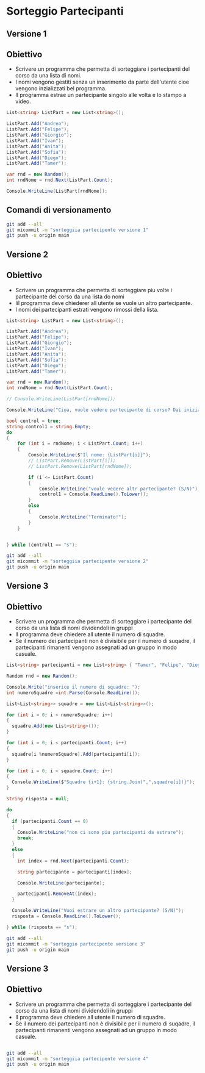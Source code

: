 # Sorteggio Partecipanti

## Versione 1

## Obiettivo

- Scrivere un programma che permetta di sorteggiare i partecipanti del corso da una lista di nomi.
- I nomi vengono gestiti senza un inserimento da parte dell'utente cioe vengono inzializzati bel programma.
- Il programma estrae un partecipante singolo alle volta e lo stampo a video.


```csharp
List<string> ListPart = new List<string>();

ListPart.Add("Andrea");
ListPart.Add("Felipe");
ListPart.Add("Giorgio");
ListPart.Add("Ivan");
ListPart.Add("Anita");
ListPart.Add("Sofia");
ListPart.Add("Diego");
ListPart.Add("Tamer");

var rnd = new Random();
int rndNome = rnd.Next(ListPart.Count);

Console.WriteLine(ListPart[rndNome]);

```

## Comandi di versionamento

```bash
git add --all
git mìcommit -m "sorteggiia partecipente versione 1"
git push -u origin main
```

## Versione 2

## Obiettivo

- Scrivere un programma che permetta di sorteggiare piu volte i partecipante del corso da una lista do nomi
- Iil programma deve chiederer all utente se vuole un altro partecipante.
- I nomi dei partecipanti estrati vengono rimossi della lista.


```csharp
List<string> ListPart = new List<string>();

ListPart.Add("Andrea");
ListPart.Add("Felipe");
ListPart.Add("Giorgio");
ListPart.Add("Ivan");
ListPart.Add("Anita");
ListPart.Add("Sofia");
ListPart.Add("Diego");
ListPart.Add("Tamer");

var rnd = new Random();
int rndNome = rnd.Next(ListPart.Count);

// Console.WriteLine(ListPart[rndNome]);

Console.WriteLine("Cioa, vuole vedere partecipante di corso? Dai iniziamo!");

bool control = true;
string control1 = string.Empty;
do
{
    for (int i = rndNome; i < ListPart.Count; i++)
    {
        Console.WriteLine($"Il nome: {ListPart[i]}");
        // ListPart.Remove(ListPart[i]);
        // ListPart.Remove(ListPart[rndNome]);

        if (i <= ListPart.Count)
        {
            Console.WriteLine("voule vedere altr partecipante? (S/N)");
            control1 = Console.ReadLine().ToLower();
        }
        else
        {
            Console.WriteLine("Terminato!");
        }
    }


} while (control1 == "s");

```

```bash
git add --all
git mìcommit -m "sorteggiia partecipente versione 2"
git push -u origin main
```



## Versione 3

## Obiettivo

- Scrivere un programma che permetta di sorteggiare i partecipante del corso da una lista di nomi dividendoli in gruppi
- Il programma deve chiedere all utente il numero di squadre.
- Se il numero dei partecipanti non è divisibile per il numero di suqadre, il partecipanti rimanenti vengono assegnati ad un gruppo in modo casuale.

```csharp
List<string> partecipanti = new List<string> { "Tamer", "Felipe", "Diego", "Ivan", "Giorgio", "Anita", "Sofia", "Andrea" };

Random rnd = new Random();

Console.Write("inserice il numero di squadre: ");
int numeroSquadre =int.Parse(Console.ReadLine());

List<List<string>> squadre = new List<List<string>>();

for (int i = 0; i < numeroSquadre; i++)
{
  squadre.Add(new List<string>());
}

for (int i = 0; i < partecipanti.Count; i++)
{
  squadre[i %numeroSquadre].Add(partecipanti[i]);
}

for (int i = 0; i < squadre.Count; i++)
{
  Console.WriteLine($"Squadre {i+1}: {string.Join(",",squadre[i])}");
}

string risposta = null;

do
{
  if (partecipanti.Count == 0)
  {
    Console.WriteLine("non ci sono piu partecipanti da estrare");
    break;
  }
  else
  {
    int index = rnd.Next(partecipanti.Count);

    string partecipante = partecipanti[index];

    Console.WriteLine(partecipante);

    partecipanti.RemoveAt(index);
  }

  Console.WriteLine("Vuoi estrare un altro partecipante? (S/N)");
  risposta = Console.ReadLine().ToLower();

} while (risposta == "s");
```

```bash
git add --all
git mìcommit -m "sorteggio partecipente versione 3"
git push -u origin main
```

## Versione 3

## Obiettivo

- Scrivere un programma che permetta di sorteggiare i partecipante del corso da una lista di nomi dividendoli in gruppi
- Il programma deve chiedere all utente il numero di squadre.
- Se il numero dei partecipanti non è divisibile per il numero di suqadre, il partecipanti rimanenti vengono assegnati ad un gruppo in modo casuale.

```csharp

```

```bash
git add --all
git mìcommit -m "sorteggiia partecipente versione 4"
git push -u origin main
```

